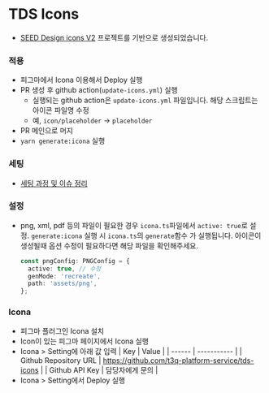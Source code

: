 # TDS Icons

- [SEED Design icons V2](https://github.com/daangn/seed-icon) 프로젝트를 기반으로 생성되었습니다.

### 적용

- 피그마에서 Icona 이용해서 Deploy 실행
- PR 생성 후 github action(`update-icons.yml`) 실행
  - 실행되는 github action은 `update-icons.yml` 파일입니다. 해당 스크립트는 아이콘 파일명 수정
  - 예, `icon/placeholder` -> `placeholder`
- PR 메인으로 머지
- `yarn generate:icona` 실행

### 세팅

- [세팅 과정 및 이슈 정리](https://www.notion.so/t3q/Icona-1205022eb50d41fdba1c05a9f456fcc9?pvs=4)

### 설정

- png, xml, pdf 등의 파일이 필요한 경우 `icona.ts`파일에서 `active: true`로 설정. `generate:icona` 실행 시 `icona.ts`의 `generate`함수 가 실행됩니다. 아이콘이 생성될때 옵션 수정이 필요하다면 해당 파일을 확인해주세요.

  ```ts
  const pngConfig: PNGConfig = {
    active: true, // 수정
    genMode: 'recreate',
    path: 'assets/png',
  };
  ```

### Icona 

- 피그마 플러그인 Icona 설치
- Icon이 있는 피그마 페이지에서 Icona 실행
- Icona > Setting에 아래 값 입력 
  | Key | Value |
  | ------ | ----------- |
  | Github Repository URL   | https://github.com/t3q-platform-service/tds-icons |
  | Github API Key | 담당자에게 문의 |
- Icona > Setting에서 Deploy 실행
